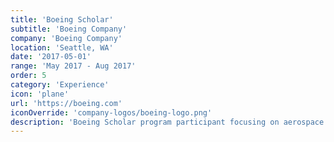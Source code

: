 ```yaml
---
title: 'Boeing Scholar'
subtitle: 'Boeing Company'
company: 'Boeing Company'
location: 'Seattle, WA'
date: '2017-05-01'
range: 'May 2017 - Aug 2017'
order: 5
category: 'Experience'
icon: 'plane'
url: 'https://boeing.com'
iconOverride: 'company-logos/boeing-logo.png'
description: 'Boeing Scholar program participant focusing on aerospace engineering research and advanced computational methods for aircraft systems analysis.'
---
```

